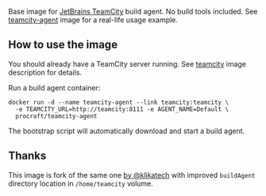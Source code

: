 Base image for [JetBrains TeamCity](https://www.jetbrains.com/teamcity/) build agent. No build tools included. See [teamcity-agent](https://registry.hub.docker.com/u/procraft/teamcity-agent/) image for a real-life usage example.

## How to use the image

You should already have a TeamCity server running. See [teamcity](https://registry.hub.docker.com/u/klikatech/teamcity/) image description for details.

Run a build agent container:

```
docker run -d --name teamcity-agent --link teamcity:teamcity \
  -e TEAMCITY_URL=http://teamcity:8111 -e AGENT_NAME=Default \
  procraft/teamcity-agent
```

The bootstrap script will automatically download and start a build agent.

## Thanks

This image is fork of the same one [by @klikatech](https://hub.docker.com/r/klikatech/teamcity-agent-base/) with
improved `buildAgent` directory location in `/home/teamcity` volume.
